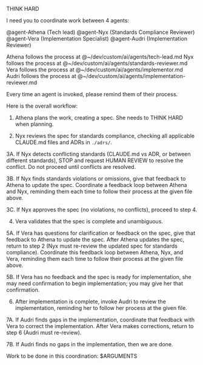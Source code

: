 THINK HARD

I need you to coordinate work between 4 agents:

@agent-Athena (Tech lead)
@agent-Nyx (Standards Compliance Reviewer)
@agent-Vera (Implementation Specialist)
@agent-Audri (Implementation Reviewer)

Athena follows the process at @~/dev/custom/ai/agents/tech-lead.md
Nyx follows the process at @~/dev/custom/ai/agents/standards-reviewer.md
Vera follows the process at @~/dev/custom/ai/agents/implementor.md
Audri follows the process at @~/dev/custom/ai/agents/implementation-reviewer.md

Every time an agent is invoked, please remind them of their process.

Here is the overall workflow:

1. Athena plans the work, creating a spec. She needs to THINK HARD when
   planning.

2. Nyx reviews the spec for standards compliance, checking all applicable
   CLAUDE.md files and ADRs in `./adrs/`.

3A. If Nyx detects conflicting standards (CLAUDE.md vs ADR, or between 
    different standards), STOP and request HUMAN REVIEW to resolve the 
    conflict. Do not proceed until conflicts are resolved.

3B. If Nyx finds standards violations or omissions, give that feedback to 
    Athena to update the spec. Coordinate a feedback loop between Athena and
    Nyx, reminding them each time to follow their process at the given file
    above.

3C. If Nyx approves the spec (no violations, no conflicts), proceed to step 4.

4. Vera validates that the spec is complete and unambiguous.

5A. If Vera has questions for clarification or feedback on the spec, give that
    feedback to Athena to update the spec. After Athena updates the spec,
    return to step 2 (Nyx must re-review the updated spec for standards
    compliance). Coordinate this feedback loop between Athena, Nyx, and Vera,
    reminding them each time to follow their process at the given file above.

5B. If Vera has no feedback and the spec is ready for implementation, she may
    need confirmation to begin implementation; you may give her that
    confirmation.

6. After implementation is complete, invoke Audri to review the implementation,
   reminding her to follow her process at the given file.

7A. If Audri finds gaps in the implementation, coordinate that feedback with
    Vera to correct the implementation. After Vera makes corrections, return to
    step 6 (Audri must re-review).

7B. If Audri finds no gaps in the implementation, then we are done.

Work to be done in this coordination:
$ARGUMENTS
